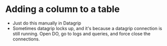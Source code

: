 # Adding a column to a table
* Just do this manually in Datagrip
* Sometimes datagrip locks up, and it's because a datagrip connection is still running. Open DO, go to logs and queries, and force close the connections.


